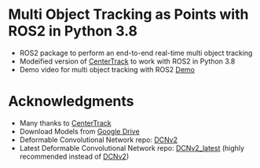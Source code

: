 # Multi Object Tracking as Points with ROS2 in Python 3.8
- ROS2 package to perform an end-to-end real-time multi object tracking
- Modeified version of [CenterTrack](https://github.com/xingyizhou/CenterTrack) to work with ROS2 in Python 3.8
- Demo video for multi object tracking with ROS2 [Demo](https://drive.google.com/file/d/1o9lO-yxxhZlFLeC1R9uyZJGufeSHv194/view?usp=sharing)
# Acknowledgments
- Many thanks to [CenterTrack](https://github.com/xingyizhou/CenterTrack)
- Download Models from [Google Drive](https://drive.google.com/drive/folders/1u4n_WwvDOJz4ws_KKQUMCpHXyvA6tj-I)
- Deformable Convolutional Network repo: [DCNv2](https://github.com/CharlesShang/DCNv2/)
- Latest Deformable Convolutional Network repo: [DCNv2_latest](https://github.com/jinfagang/DCNv2_latest) (highly recommended instead of [DCNv2](https://github.com/CharlesShang/DCNv2/))
